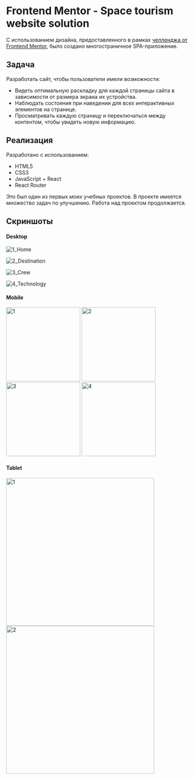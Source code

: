 # Frontend Mentor - Space tourism website solution

С использованием дизайна, предоставленного в рамках [челленджа от Frontend Mentor](https://www.frontendmentor.io/challenges/space-tourism-multipage-website-gRWj1URZ3), было создано многостраничное SPA-приложение.


## Задача

Разработать сайт, чтобы пользователи имели возможности:
-   Видеть оптимальную раскладку для каждой страницы сайта в зависимости от размера экрана их устройства.
-   Наблюдать состояния при наведении для всех интерактивных элементов на странице.
-   Просматривать каждую страницу и переключаться между контентом, чтобы увидеть новую информацию.

## Реализация

Разработано с использованием:
-   HTML5
-   CSS3
-   JavaScript + React
-   React Router

Это был один из первых моих учебных проектов. В проекте имеется множество задач по улучшению. Работа над проектом продолжается.

## Скриншоты
#### Desktop
![1_Home](https://github.com/AAAnanastya/space-travel-website/raw/main/Preview/Desk/Home.jpeg)

![2_Destination](https://github.com/AAAnanastya/space-travel-website/raw/main/Preview/Desk/Destination.jpeg)

![3_Crew](https://github.com/AAAnanastya/space-travel-website/raw/main/Preview/Desk/Crew.jpeg)

![4_Technology](https://github.com/AAAnanastya/space-travel-website/raw/main/Preview/Desk/Technology.jpeg)

#### Mobile

<img src="https://github.com/AAAnanastya/space-travel-website/raw/main/Preview/Mobile%20%2B%20Tab/Home.png" width="200" alt="1"> <img src="https://github.com/AAAnanastya/space-travel-website/raw/main/Preview/Mobile%20%2B%20Tab/Destination.png" width="200" alt="2"> <img src="https://github.com/AAAnanastya/space-travel-website/raw/main/Preview/Mobile%20%2B%20Tab/Crew.png" width="200" alt="3"> <img src="https://github.com/AAAnanastya/space-travel-website/raw/main/Preview/Mobile%20%2B%20Tab/Technology.png" width="200" alt="4">

#### Tablet
<img src="https://github.com/AAAnanastya/space-travel-website/raw/main/Preview/Mobile%20%2B%20Tab/Tab1.png" width="400" alt="1"> <img src="https://github.com/AAAnanastya/space-travel-website/raw/main/Preview/Mobile%20%2B%20Tab/Tab2.png" width="400" alt="2">

